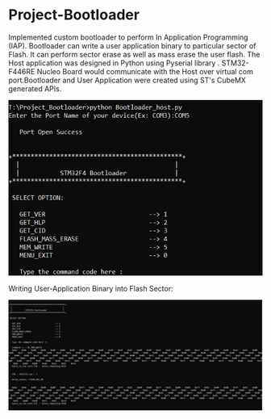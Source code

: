 # Project-Bootloader

Implemented custom bootloader to perform In Application Programming (IAP). 
Bootloader can write a user application binary to particular sector of Flash.
It can perform sector erase as well as mass erase the user flash.
The Host application was designed in Python using Pyserial library . 
STM32-F446RE Nucleo Board would communicate with the Host over virtual com port.Bootloader and User Application were created using 
ST's CubeMX generated APIs.


![](Bootloader%20Menu.PNG)

Writing User-Application Binary into Flash Sector:

![](MemWrite_cmd.PNG)
